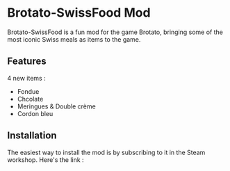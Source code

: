 # Brotato-SwissFood Mod
Brotato-SwissFood is a fun mod for the game Brotato, bringing some of the most iconic Swiss meals as items to the game.

## Features
4 new items : 
- Fondue
- Chcolate
- Meringues & Double crème
- Cordon bleu

## Installation
The easiest way to install the mod is by subscribing to it in the Steam workshop. Here's the link : <link>
